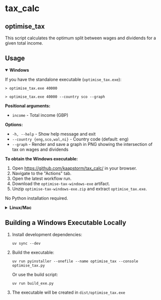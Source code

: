# tax_calc

## optimise_tax

This script calculates the optimum split between wages and dividends for
a given total income.

## Usage

<details open>
<summary><b>Windows</b></summary>

If you have the standalone executable (`optimise_tax.exe`):

```shell
> optimise_tax.exe 40000

> optimise_tax.exe 40000 --country sco --graph
```

**Positional arguments:**
- `income` - Total income (GBP)

**Options:**
- `-h, --help` - Show help message and exit
- `--country {eng,sco,wal,ni}` - Country code (default: eng)
- `--graph` - Render and save a graph in PNG showing the intersection of tax on wages and dividends

**To obtain the Windows executable:**

1. Open https://github.com/kaapstorm/tax_calc/ in your browser.
2. Navigate to the "Actions" tab.
3. Open the latest workflow run.
4. Download the `optimise-tax-windows-exe` artifact.
5. Unzip `optimise-tax-windows-exe.zip` and extract `optimise_tax.exe`.

No Python installation required.

</details>

<details>
<summary><b>Linux/Mac</b></summary>

```shell
$ ./optimise_tax.py [-h] [--country {eng,sco,wal,ni}] [--graph] income
```

**Examples:**

```shell
# Calculate optimal split for £40,000 income in England
$ ./optimise_tax.py 40000

# Calculate for Scotland and generate a graph
$ ./optimise_tax.py 40000 --country sco --graph

# Using uv
$ uv run optimise_tax.py 40000 --graph
```

</details>

## Building a Windows Executable Locally

1. Install development dependencies:
   ```shell
   uv sync --dev
   ```

2. Build the executable:
   ```shell
   uv run pyinstaller --onefile --name optimise_tax --console optimise_tax.py
   ```

   Or use the build script:
   ```shell
   uv run build_exe.py
   ```

3. The executable will be created in `dist/optimise_tax.exe`
